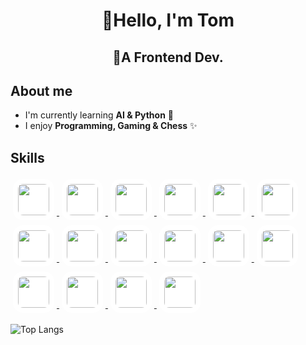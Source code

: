 <!-- https://github.com/ikatyang/emoji-cheat-sheet -->

<h1 align="center">🍰Hello, I'm Tom</h1>
<h2 align="center">🍍A Frontend Dev.</h2>

## About me

- I'm currently learning **AI & Python** 🐍
- I enjoy **Programming, Gaming & Chess** ✨

## Skills

<a href="https://www.w3schools.com/html/default.asp">
  <img
    src="https://cdn.jsdelivr.net/gh/devicons/devicon/icons/html5/html5-original.svg"
    width="50"
    style="
      background-color: white;
      border-radius: 16px;
      display: inline;
      padding: 8px;
      margin: 4px;
    "
  />
</a>
<a href="https://www.w3schools.com/css/default.asp">
  <img
    src="https://cdn.jsdelivr.net/gh/devicons/devicon/icons/css3/css3-original.svg"
    width="50"
    style="
      background-color: white;
      border-radius: 16px;
      display: inline;
      padding: 8px;
      margin: 4px;
    "
  />
</a>
<a href="https://www.w3schools.com/js/default.asp">
  <img
    src="https://cdn.jsdelivr.net/gh/devicons/devicon/icons/javascript/javascript-original.svg"
    width="50"
    style="
      background-color: white;
      border-radius: 16px;
      display: inline;
      padding: 8px;
      margin: 4px;
    "
  />
</a>
<a href="https://www.typescriptlang.org/">
  <img
    src="https://cdn.jsdelivr.net/gh/devicons/devicon/icons/typescript/typescript-original.svg"
    width="50"
    style="
      background-color: white;
      border-radius: 16px;
      display: inline;
      padding: 8px;
      margin: 4px;
    "
  />
</a>
<a href="https://reactjs.org/">
  <img
    src="https://cdn.jsdelivr.net/gh/devicons/devicon/icons/react/react-original.svg"
    width="50"
    style="
      background-color: white;
      border-radius: 16px;
      display: inline;
      padding: 8px;
      margin: 4px;
    "
  />
</a>
<a href="https://threejs.org/">
  <img
    src="https://cdn.jsdelivr.net/gh/devicons/devicon/icons/threejs/threejs-original-wordmark.svg"
    width="50"
    style="
      background-color: white;
      border-radius: 16px;
      display: inline;
      padding: 8px;
      margin: 4px;
    "
  />
</a>
<a href="https://github.com/">
  <img
    src="https://cdn.jsdelivr.net/gh/devicons/devicon/icons/github/github-original.svg"
    width="50"
    style="
      background-color: white;
      border-radius: 16px;
      display: inline;
      padding: 8px;
      margin: 4px;
    "
  />
</a>
<a href="https://firebase.google.com/">
  <img
    src="https://cdn.jsdelivr.net/gh/devicons/devicon/icons/firebase/firebase-plain.svg"
    width="50"
    style="
      background-color: white;
      border-radius: 16px;
      display: inline;
      padding: 8px;
      margin: 4px;
    "
  />
</a>
<a href="https://sass-lang.com/">
  <img
    src="https://cdn.jsdelivr.net/gh/devicons/devicon/icons/sass/sass-original.svg"
    width="50"
    style="
      background-color: white;
      border-radius: 16px;
      display: inline;
      padding: 8px;
      margin: 4px;
    "
  />
</a>
<a href="https://code.visualstudio.com/">
  <img
    src="https://cdn.jsdelivr.net/gh/devicons/devicon/icons/vscode/vscode-original.svg"
    width="50"
    style="
      background-color: white;
      border-radius: 16px;
      display: inline;
      padding: 8px;
      margin: 4px;
    "
  />
</a>
<a href="https://wordpress.com/">
  <img
    src="https://cdn.jsdelivr.net/gh/devicons/devicon/icons/wordpress/wordpress-plain.svg"
    width="50"
    style="
      background-color: white;
      border-radius: 16px;
      display: inline;
      padding: 8px;
      margin: 4px;
    "
  />
</a>
<a href="https://getbootstrap.com/">
  <img
    src="https://cdn.jsdelivr.net/gh/devicons/devicon/icons/bootstrap/bootstrap-original.svg"
    width="50"
    style="
      background-color: white;
      border-radius: 16px;
      display: inline;
      padding: 8px;
      margin: 4px;
    "
  />
</a>
<a href="https://tailwindcss.com/">
  <img
    src="https://cdn.jsdelivr.net/gh/devicons/devicon/icons/tailwindcss/tailwindcss-original-wordmark.svg"
    width="50"
    style="
      background-color: white;
      border-radius: 16px;
      display: inline;
      padding: 8px;
      margin: 4px;
    "
  />
</a>
<a href="https://d3js.org/">
  <img
    src="https://cdn.jsdelivr.net/gh/devicons/devicon/icons/d3js/d3js-original.svg"
    width="50"
    style="
      background-color: white;
      border-radius: 16px;
      display: inline;
      padding: 8px;
      margin: 4px;
    "
  />
</a>
<a href="https://nextjs.org/">
  <img
    src="https://cdn.jsdelivr.net/gh/devicons/devicon/icons/nextjs/nextjs-original-wordmark.svg"
    width="50"
    style="
      background-color: white;
      border-radius: 16px;
      display: inline;
      padding: 8px;
      margin: 4px;
    "
  />
</a>
<a href="https://www.opengl.org/">
  <img
    src="https://cdn.jsdelivr.net/gh/devicons/devicon/icons/opengl/opengl-original.svg"
    width="50"
    style="
      background-color: white;
      border-radius: 16px;
      display: inline;
      padding: 8px;
      margin: 4px;
    "
  />
</a>

<!-- ![GitHub stats](https://github-readme-stats.vercel.app/api?username=TomFanHM&show_icons=true&hide_border=true) -->

![Top Langs](https://github-readme-stats.vercel.app/api/top-langs/?username=TomFanHM&size_weight=0.5&count_weight=0.5)
